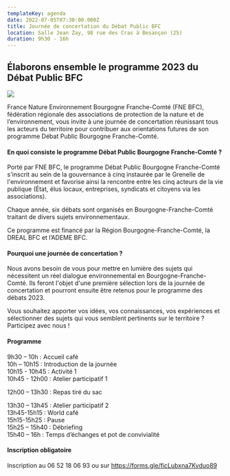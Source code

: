 ```yaml
---
templateKey: agenda
date: 2022-07-05T07:30:00.000Z
title: Journée de concertation du Débat Public BFC
location: Salle Jean Zay, 98 rue des Cras à Besançon (25)
duration: 9h30 - 16h
---
```

## Élaborons ensemble le programme 2023 du Débat Public BFC

![](/img/2022_affiche-dp-bfc_journéeconcert_400px.png#img-center)

France Nature Environnement Bourgogne Franche-Comté (FNE BFC), fédération régionale des associations de protection de la nature et de l’environnement, vous invite à une journée de concertation réunissant tous les acteurs du territoire pour contribuer aux orientations futures de son programme Débat Public Bourgogne Franche-Comté.

#### En quoi consiste le programme Débat Public Bourgogne Franche-Comté ?

Porté par FNE BFC, le programme Débat Public Bourgogne Franche-Comté s'inscrit au sein de la gouvernance à cinq instaurée par le Grenelle de l'environnement et favorise ainsi la rencontre entre les cinq acteurs de la vie publique (État, élus locaux, entreprises, syndicats et citoyens via les associations).

Chaque année, six débats sont organisés en Bourgogne-Franche-Comté traitant de divers sujets environnementaux.

Ce programme est financé par la Région Bourgogne-Franche-Comté, la DREAL BFC et l’ADEME BFC.

#### Pourquoi une journée de concertation ?

Nous avons besoin de vous pour mettre en lumière des sujets qui nécessitent un réel dialogue environnemental en Bourgogne-Franche-Comté. Ils feront l'objet d'une première sélection lors de la journée de concertation et pourront ensuite être retenus pour le programme des débats 2023.

Vous souhaitez apporter vos idées, vos connaissances, vos expériences et sélectionner des sujets qui vous semblent pertinents sur le territoire ? Participez avec nous !

#### Programme

9h30 – 10h : Accueil café\
10h – 10h15 : Introduction de la journée\
10h15 - 10h45 : Activité 1\
10h45 - 12h00 : Atelier participatif 1

12h00 – 13h30 : Repas tiré du sac

13h30 – 13h45 : Atelier participatif 2\
13h45-15h15 : World café\
15h15-15h25 : Pause\
15h25 – 15h40 : Débriefing\
15h40 – 16h : Temps d’échanges et pot de convivialité

#### Inscription obligatoire

Inscription au 06 52 18 06 93 ou sur [](http://linktr.ee/DebatPublicBFC)<https://forms.gle/ficLubxna7Kvduo89>